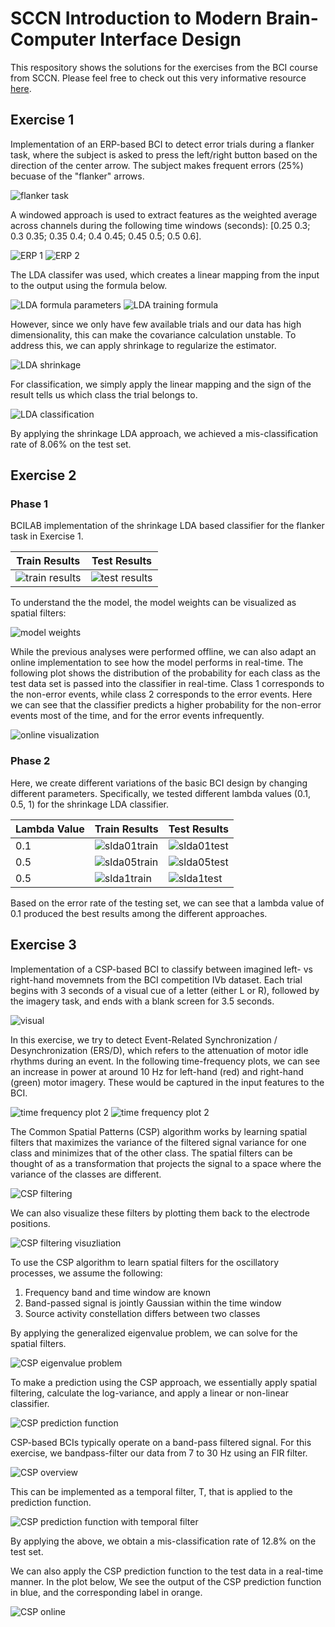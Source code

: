 # SCCN Introduction to Modern Brain-Computer Interface Design

This respository shows the solutions for the exercises from the BCI course from SCCN. Please feel free to check out this very informative resource [here](https://sccn.ucsd.edu/wiki/Introduction_To_Modern_Brain-Computer_Interface_Design).

## Exercise 1

Implementation of an ERP-based BCI to detect error trials during a flanker task, where the subject is asked to press the left/right button based on the direction of the center arrow. The subject makes frequent errors (25%) becuase of the "flanker" arrows.

![flanker task](ex1/flanker.png)

A windowed approach is used to extract features as the weighted average across channels during the following time windows (seconds): [0.25 0.3; 0.3 0.35; 0.35 0.4; 0.4 0.45; 0.45 0.5; 0.5 0.6].

![ERP 1](ex1/ERP_1.png)
![ERP 2](ex1/ERP_2.png)

The LDA classifer was used, which creates a linear mapping from the input to the output using the formula below.

![LDA formula parameters](ex1/lda_train_1.png)
![LDA training formula](ex1/lda_train_2.png)

However, since we only have few available trials and our data has high dimensionality, this can make the covariance calculation unstable. To address this, we can apply shrinkage to regularize the estimator.

![LDA shrinkage](ex1/lda_train_3.png)

For classification, we simply apply the linear mapping and the sign of the result tells us which class the trial belongs to.

![LDA classification](ex1/lda_test.png)

By applying the shrinkage LDA approach, we achieved a mis-classification rate of 8.06% on the test set.


## Exercise 2

### Phase 1

BCILAB implementation of the shrinkage LDA based classifier for the flanker task in Exercise 1.

| Train Results | Test Results |
| ------------- | ------------ |
| ![train results](ex2/ex2_phase1_train_results.png) | ![test results](ex2/ex2_phase1_test_results.png) |


To understand the the model, the model weights can be visualized as spatial filters:

![model weights](ex2/ex2_phase1_model_weights.png)


While the previous analyses were performed offline, we can also adapt an online implementation to see how the model performs in real-time. The following plot shows the distribution of the probability for each class as the test data set is passed into the classifier in real-time. Class 1 corresponds to the non-error events, while class 2 corresponds to the error events. Here we can see that the classifier predicts a higher probability for the non-error events most of the time, and for the error events infrequently.

![online visualization](ex2/ex2_phase1_online.gif)


### Phase 2

Here, we create different variations of the basic BCI design by changing different parameters. Specifically, we tested different lambda values (0.1, 0.5, 1) for the shrinkage LDA classifier.

| Lambda Value | Train Results | Test Results |
| ------------ | ------------- | ------------ |
| 0.1          | ![slda01train](ex2/ex2_phase2_slda01_train_results.png) | ![slda01test](ex2/ex2_phase2_slda01_test_results.png) |
| 0.5          | ![slda05train](ex2/ex2_phase2_slda05_train_results.png) | ![slda05test](ex2/ex2_phase2_slda05_test_results.png) |
| 0.5          | ![slda1train](ex2/ex2_phase2_slda1_train_results.png)   | ![slda1test](ex2/ex2_phase2_slda1_test_results.png)   |


Based on the error rate of the testing set, we can see that a lambda value of 0.1 produced the best results among the different approaches.


## Exercise 3

Implementation of a CSP-based BCI to classify between imagined left- vs right-hand movemnets from the BCI competition IVb dataset. Each trial begins with 3 seconds of a visual cue of a letter (either L or R), followed by the imagery task, and ends with a blank screen for 3.5 seconds.

![visual](ex3/cue.png)

In this exercise, we try to detect Event-Related Synchronization / Desynchronization (ERS/D), which refers to the attenuation of motor idle rhythms during an event. In the following time-frequency plots, we can see an increase in power at around 10 Hz for left-hand (red) and right-hand (green) motor imagery. These would be captured in the input features to the BCI.

![time frequency plot 2](ex3/timefrequency1.png) ![time frequency plot 2](ex3/timefrequency2.png)

The Common Spatial Patterns (CSP) algorithm works by learning spatial filters that maximizes the variance of the filtered signal variance for one class and minimizes that of the other class. The spatial filters can be thought of as a transformation that projects the signal to a space where the variance of the classes are different.

![CSP filtering](ex3/csp_spatial_filters_1.png)

We can also visualize these filters by plotting them back to the electrode positions.

![CSP filtering visuzliation](ex3/csp_spatial_filters_2.png)

To use the CSP algorithm to learn spatial filters for the oscillatory processes, we assume the following:
1. Frequency band and time window are known
2. Band-passed signal is jointly Gaussian within the time window
3. Source activity constellation differs between two classes

By applying the generalized eigenvalue problem, we can solve for the spatial filters.

![CSP eigenvalue problem](ex3/csp_eigen.png)

To make a prediction using the CSP approach, we essentially apply spatial filtering, calculate the log-variance, and apply a linear or non-linear classifier.

![CSP prediction function](ex3/csp_predict.png)

CSP-based BCIs typically operate on a band-pass filtered signal. For this exercise, we bandpass-filter our data from 7 to 30 Hz using an FIR filter.

![CSP overview](ex3/csp_overview.png)

This can be implemented as a temporal filter, T, that is applied to the prediction function.

![CSP prediction function with temporal filter](ex3/csp_predict_temporal.png)

By applying the above, we obtain a mis-classification rate of 12.8% on the test set.

We can also apply the CSP prediction function to the test data in a real-time manner. In the plot below, We see the output of the CSP prediction function in blue, and the corresponding label in orange.

![CSP online](ex3/csp_online.gif)

